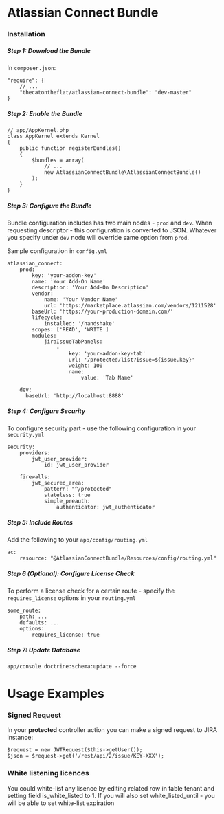 # Atlassian Connect Bundle

### Installation
##### Step 1: Download the Bundle
In `composer.json`:

    "require": {
        // ...
        "thecatontheflat/atlassian-connect-bundle": "dev-master"
    }
    
##### Step 2: Enable the Bundle
    // app/AppKernel.php
    class AppKernel extends Kernel
    {
        public function registerBundles()
        {
            $bundles = array(
                // ...
                new AtlassianConnectBundle\AtlassianConnectBundle()
            );
        }
    }

##### Step 3: Configure the Bundle

Bundle configuration includes has two main nodes - `prod` and `dev`. When requesting descriptor - this configuration is converted to JSON. Whatever you specify under `dev` node will override same option from `prod`.

Sample configuration in `config.yml`

    atlassian_connect:
        prod:
            key: 'your-addon-key'
            name: 'Your Add-On Name'
            description: 'Your Add-On Description'
            vendor:
                name: 'Your Vendor Name'
                url: 'https://marketplace.atlassian.com/vendors/1211528'
            baseUrl: 'https://your-production-domain.com/'
            lifecycle:
                installed: '/handshake'
            scopes: ['READ', 'WRITE']
            modules:
                jiraIssueTabPanels:
                    -
                        key: 'your-addon-key-tab'
                        url: '/protected/list?issue=${issue.key}'
                        weight: 100
                        name:
                            value: 'Tab Name'

        dev:
          baseUrl: 'http://localhost:8888'


##### Step 4: Configure Security

To configure security part - use the following configuration in your `security.yml`

    security:
        providers:
            jwt_user_provider:
                id: jwt_user_provider
    
        firewalls:
            jwt_secured_area:
                pattern: "^/protected"
                stateless: true
                simple_preauth:
                    authenticator: jwt_authenticator
                
##### Step 5: Include Routes

Add the following to your `app/config/routing.yml`

    ac:
        resource: "@AtlassianConnectBundle/Resources/config/routing.yml"


##### Step 6 (Optional): Configure License Check

To perform a license check for a certain route - specify the `requires_license` options in your `routing.yml`

    some_route:
        path: ...
        defaults: ...
        options:
            requires_license: true
                

##### Step 7: Update Database

    app/console doctrine:schema:update --force


# Usage Examples

### Signed Request

In your **protected** controller action you can make a signed request to JIRA instance:

    $request = new JWTRequest($this->getUser());
    $json = $request->get('/rest/api/2/issue/KEY-XXX');

### White listening licences

You could white-list any lisence by editing related row in table tenant and setting field is_white_listed to 1.
If you will also set white_listed_until - you will be able to set white-list expiration
